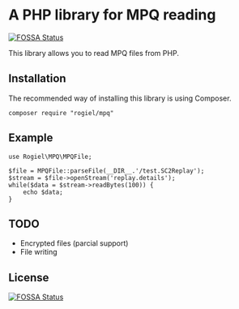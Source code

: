 # A PHP library for MPQ reading
[![FOSSA Status](https://app.fossa.com/api/projects/git%2Bgithub.com%2FRogiel%2Fphp-mpq.svg?type=shield)](https://app.fossa.com/projects/git%2Bgithub.com%2FRogiel%2Fphp-mpq?ref=badge_shield)


This library allows you to read MPQ files from PHP.

## Installation

The recommended way of installing this library is using Composer.

    composer require "rogiel/mpq"
    
## Example

    use Rogiel\MPQ\MPQFile;
    
    $file = MPQFile::parseFile(__DIR__.'/test.SC2Replay');
    $stream = $file->openStream('replay.details');
    while($data = $stream->readBytes(100)) {
    	echo $data;
    }

## TODO

* Encrypted files (parcial support)
* File writing


## License
[![FOSSA Status](https://app.fossa.com/api/projects/git%2Bgithub.com%2FRogiel%2Fphp-mpq.svg?type=large)](https://app.fossa.com/projects/git%2Bgithub.com%2FRogiel%2Fphp-mpq?ref=badge_large)